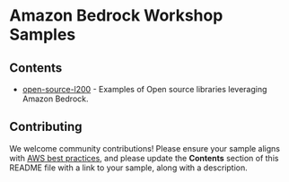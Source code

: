 # Amazon Bedrock Workshop Samples 


## Contents

- [open-source-l200](./open-source-l200) - Examples of Open source libraries leveraging Amazon Bedrock. 


## Contributing

We welcome community contributions! Please ensure your sample aligns with  [AWS best practices](https://aws.amazon.com/architecture/well-architected/), and please update the **Contents** section of this README file with a link to your sample, along with a description.
